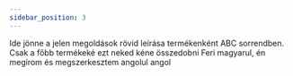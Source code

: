 ```yaml
---
sidebar_position: 3
---
```


Ide jönne a jelen megoldások rövid leírása termékenként ABC sorrendben. Csak a főbb termékeké 
ezt neked kéne összedobni Feri magyarul, én megírom és megszerkesztem angolul angol
